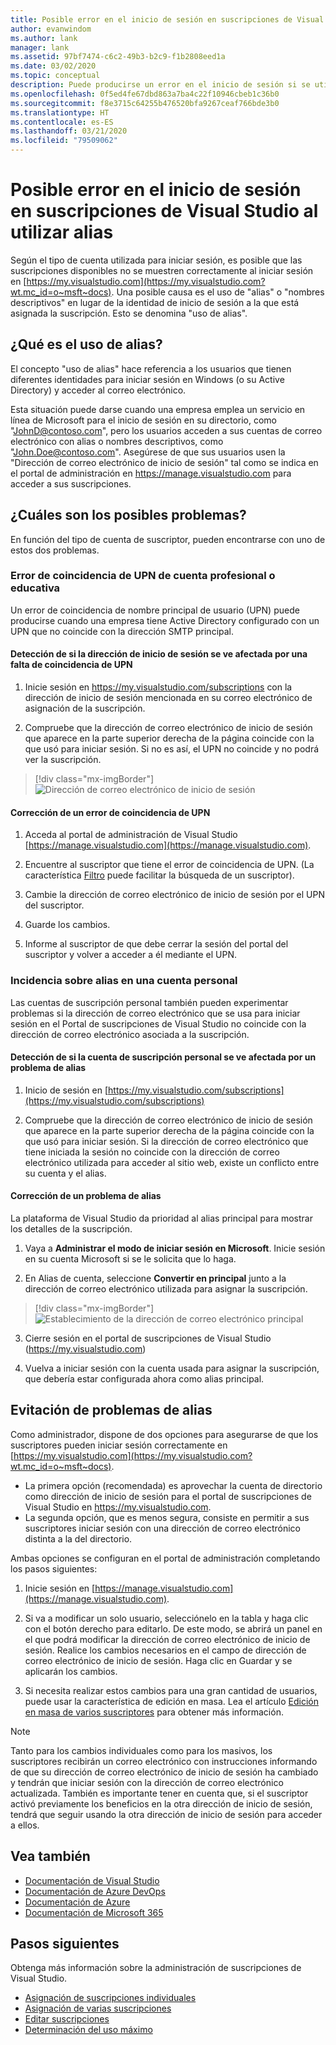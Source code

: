 ```yaml
---
title: Posible error en el inicio de sesión en suscripciones de Visual Studio al utilizar alias | Microsoft Docs
author: evanwindom
ms.author: lank
manager: lank
ms.assetid: 97bf7474-c6c2-49b3-b2c9-f1b2808eed1a
ms.date: 03/02/2020
ms.topic: conceptual
description: Puede producirse un error en el inicio de sesión si se utilizan alias o nombres descriptivos
ms.openlocfilehash: 0f5ed4fe67dbd863a7ba4c22f10946cbeb1c36b0
ms.sourcegitcommit: f8e3715c64255b476520bfa9267ceaf766bde3b0
ms.translationtype: HT
ms.contentlocale: es-ES
ms.lasthandoff: 03/21/2020
ms.locfileid: "79509062"
---
```

# <a name="signing-into-visual-studio-subscriptions-may-fail-when-using-aliases"></a>Posible error en el inicio de sesión en suscripciones de Visual Studio al utilizar alias
Según el tipo de cuenta utilizada para iniciar sesión, es posible que las suscripciones disponibles no se muestren correctamente al iniciar sesión en [https://my.visualstudio.com](https://my.visualstudio.com?wt.mc_id=o~msft~docs). Una posible causa es el uso de "alias" o "nombres descriptivos" en lugar de la identidad de inicio de sesión a la que está asignada la suscripción. Esto se denomina "uso de alias".

## <a name="what-is-aliasing"></a>¿Qué es el uso de alias?
El concepto "uso de alias" hace referencia a los usuarios que tienen diferentes identidades para iniciar sesión en Windows (o su Active Directory) y acceder al correo electrónico.

Esta situación puede darse cuando una empresa emplea un servicio en línea de Microsoft para el inicio de sesión en su directorio, como "JohnD@contoso.com", pero los usuarios acceden a sus cuentas de correo electrónico con alias o nombres descriptivos, como "John.Doe@contoso.com". Asegúrese de que sus usuarios usen la "Dirección de correo electrónico de inicio de sesión" tal como se indica en el portal de administración en https://manage.visualstudio.com para acceder a sus suscripciones. 

## <a name="what-are-the-potential-issues"></a>¿Cuáles son los posibles problemas?

En función del tipo de cuenta de suscriptor, pueden encontrarse con uno de estos dos problemas. 

### <a name="work-or-school-account-upn-mismatch-issue"></a>Error de coincidencia de UPN de cuenta profesional o educativa 
Un error de coincidencia de nombre principal de usuario (UPN) puede producirse cuando una empresa tiene Active Directory configurado con un UPN que no coincide con la dirección SMTP principal. 

#### <a name="how-to-detect-if-your-sign-in-address-is-impacted-by-a-upn-mismatch"></a>Detección de si la dirección de inicio de sesión se ve afectada por una falta de coincidencia de UPN 

1. Inicie sesión en https://my.visualstudio.com/subscriptions con la dirección de inicio de sesión mencionada en su correo electrónico de asignación de la suscripción.

2. Compruebe que la dirección de correo electrónico de inicio de sesión que aparece en la parte superior derecha de la página coincide con la que usó para iniciar sesión.  Si no es así, el UPN no coincide y no podrá ver la suscripción. 

> [!div class="mx-imgBorder"]
> ![Dirección de correo electrónico de inicio de sesión](_img//aliasing/sign-in-email.png)

#### <a name="how-to-fix-a-upn-mismatch"></a>Corrección de un error de coincidencia de UPN

1. Acceda al portal de administración de Visual Studio [https://manage.visualstudio.com](https://manage.visualstudio.com). 

2. Encuentre al suscriptor que tiene el error de coincidencia de UPN. (La característica [Filtro](search-license.md) puede facilitar la búsqueda de un suscriptor).

3. Cambie la dirección de correo electrónico de inicio de sesión por el UPN del suscriptor. 

0. Guarde los cambios. 

0. Informe al suscriptor de que debe cerrar la sesión del portal del suscriptor y volver a acceder a él mediante el UPN. 

### <a name="personal-account-aliasing-issue"></a>Incidencia sobre alias en una cuenta personal

Las cuentas de suscripción personal también pueden experimentar problemas si la dirección de correo electrónico que se usa para iniciar sesión en el Portal de suscripciones de Visual Studio no coincide con la dirección de correo electrónico asociada a la suscripción. 

#### <a name="how-to-detect-if-your-personal-subscription-account-is-impacted-by-an-aliasing-issue"></a>Detección de si la cuenta de suscripción personal se ve afectada por un problema de alias

1. Inicio de sesión en [https://my.visualstudio.com/subscriptions](https://my.visualstudio.com/subscriptions)

0. Compruebe que la dirección de correo electrónico de inicio de sesión que aparece en la parte superior derecha de la página coincide con la que usó para iniciar sesión.  Si la dirección de correo electrónico que tiene iniciada la sesión no coincide con la dirección de correo electrónico utilizada para acceder al sitio web, existe un conflicto entre su cuenta y el alias.

#### <a name="how-to-fix-an-alias-issue"></a>Corrección de un problema de alias

La plataforma de Visual Studio da prioridad al alias principal para mostrar los detalles de la suscripción. 

1. Vaya a **Administrar el modo de iniciar sesión en Microsoft**. Inicie sesión en su cuenta Microsoft si se le solicita que lo haga. 

2. En Alias de cuenta, seleccione **Convertir en principal** junto a la dirección de correo electrónico utilizada para asignar la suscripción. 

> [!div class="mx-imgBorder"]
> ![Establecimiento de la dirección de correo electrónico principal](_img//aliasing/account-aliases.png)

3. Cierre sesión en el portal de suscripciones de Visual Studio (https://my.visualstudio.com) 

4. Vuelva a iniciar sesión con la cuenta usada para asignar la suscripción, que debería estar configurada ahora como alias principal. 

## <a name="preventing-aliasing-issues"></a>Evitación de problemas de alias

Como administrador, dispone de dos opciones para asegurarse de que los suscriptores pueden iniciar sesión correctamente en [https://my.visualstudio.com](https://my.visualstudio.com?wt.mc_id=o~msft~docs).
- La primera opción (recomendada) es aprovechar la cuenta de directorio como dirección de inicio de sesión para el portal de suscripciones de Visual Studio en https://my.visualstudio.com.  
- La segunda opción, que es menos segura, consiste en permitir a sus suscriptores iniciar sesión con una dirección de correo electrónico distinta a la del directorio.

Ambas opciones se configuran en el portal de administración completando los pasos siguientes:  
1. Inicie sesión en [https://manage.visualstudio.com](https://manage.visualstudio.com). 

0. Si va a modificar un solo usuario, selecciónelo en la tabla y haga clic con el botón derecho para editarlo. De este modo, se abrirá un panel en el que podrá modificar la dirección de correo electrónico de inicio de sesión. Realice los cambios necesarios en el campo de dirección de correo electrónico de inicio de sesión. Haga clic en Guardar y se aplicarán los cambios.  

0. Si necesita realizar estos cambios para una gran cantidad de usuarios, puede usar la característica de edición en masa. Lea el artículo [Edición en masa de varios suscriptores](https://docs.microsoft.com/visualstudio/subscriptions/edit-license#edit-multiple-subscribers-using-bulk-edit) para obtener más información.

> [!NOTE]
> Tanto para los cambios individuales como para los masivos, los suscriptores recibirán un correo electrónico con instrucciones informando de que su dirección de correo electrónico de inicio de sesión ha cambiado y tendrán que iniciar sesión con la dirección de correo electrónico actualizada. También es importante tener en cuenta que, si el suscriptor activó previamente los beneficios en la otra dirección de inicio de sesión, tendrá que seguir usando la otra dirección de inicio de sesión para acceder a ellos.  

## <a name="see-also"></a>Vea también
- [Documentación de Visual Studio](https://docs.microsoft.com/visualstudio/)
- [Documentación de Azure DevOps](https://docs.microsoft.com/azure/devops/)
- [Documentación de Azure](https://docs.microsoft.com/azure/)
- [Documentación de Microsoft 365](https://docs.microsoft.com/microsoft-365/)


## <a name="next-steps"></a>Pasos siguientes
Obtenga más información sobre la administración de suscripciones de Visual Studio.
- [Asignación de suscripciones individuales](assign-license.md)
- [Asignación de varias suscripciones](assign-license-bulk.md)
- [Editar suscripciones](edit-license.md)
- [Determinación del uso máximo](maximum-usage.md)


